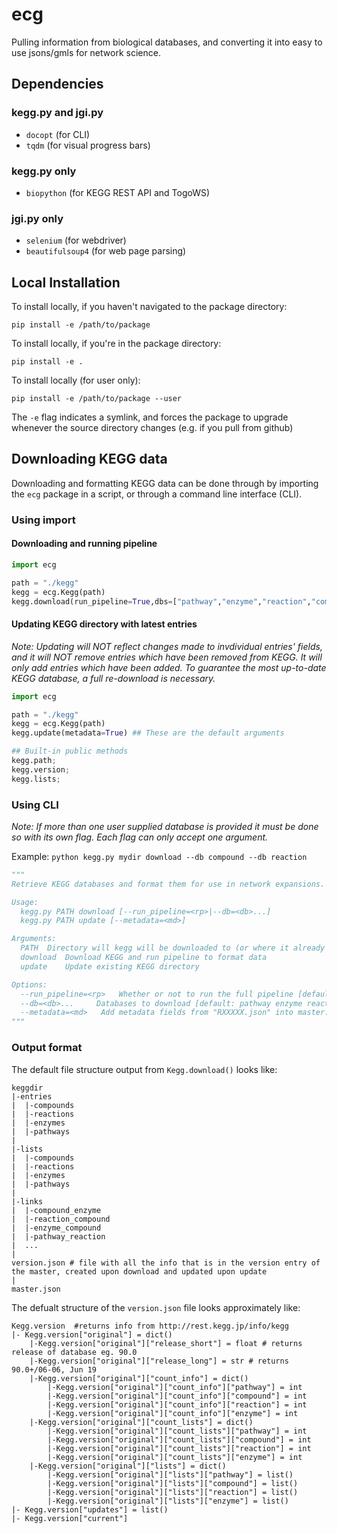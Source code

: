 # ecg
Pulling information from biological databases, and converting it into easy to use jsons/gmls for network science.

## Dependencies
### kegg.py and jgi.py
- `docopt` (for CLI)
- `tqdm` (for visual progress bars)
### kegg.py only
- `biopython` (for KEGG REST API and TogoWS)
### jgi.py only
- `selenium` (for webdriver)
- `beautifulsoup4` (for web page parsing)

## Local Installation

To install locally, if you haven't navigated to the package directory:

`pip install -e /path/to/package` 

To install locally, if you're in the package directory:

`pip install -e .` 

To install locally (for user only):

`pip install -e /path/to/package --user` 

The `-e` flag indicates a symlink, and forces the package to upgrade whenever the source directory changes (e.g. if you pull from github)

## Downloading KEGG data

Downloading and formatting KEGG data can be done through by importing the `ecg` package in a script, or through a command line interface (CLI).

### Using import

#### Downloading and running pipeline

```python
import ecg

path = "./kegg"
kegg = ecg.Kegg(path)
kegg.download(run_pipeline=True,dbs=["pathway","enzyme","reaction","compound"]) ## These are the default arguments
```

#### Updating KEGG directory with latest entries

*Note: Updating will NOT reflect changes made to invdividual entries' fields, and it will NOT remove entries which have been removed from KEGG. It will only add entries which have been added. To guarantee the most up-to-date KEGG database, a full re-download is necessary.*

```python
import ecg

path = "./kegg"
kegg = ecg.Kegg(path)
kegg.update(metadata=True) ## These are the default arguments

## Built-in public methods
kegg.path;
kegg.version;
kegg.lists;
```



### Using CLI

*Note: If more than one user supplied database is provided it must be done so with its own flag. Each flag can only accept one argument.*

Example: `python kegg.py mydir download --db compound --db reaction`

```python
"""
Retrieve KEGG databases and format them for use in network expansions.

Usage:
  kegg.py PATH download [--run_pipeline=<rp>|--db=<db>...]
  kegg.py PATH update [--metadata=<md>]

Arguments:
  PATH  Directory will kegg will be downloaded to (or where it already exists)  
  download  Download KEGG and run pipeline to format data
  update    Update existing KEGG directory     

Options:
  --run_pipeline=<rp>   Whether or not to run the full pipeline [default: True]
  --db=<db>...     Databases to download [default: pathway enzyme reaction compound] 
  --metadata=<md>   Add metadata fields from "RXXXXX.json" into master.json [default: True]
"""
```

### Output format

The default file structure output from `Kegg.download()` looks like:

```
keggdir
|-entries
|  |-compounds 
|  |-reactions 
|  |-enzymes 
|  |-pathways 
|
|-lists
|  |-compounds 
|  |-reactions 
|  |-enzymes 
|  |-pathways 
|
|-links
|  |-compound_enzyme
|  |-reaction_compound
|  |-enzyme_compound
|  |-pathway_reaction
|  ...
|
version.json # file with all the info that is in the version entry of the master, created upon download and updated upon update
|
master.json
```

The defualt structure of the `version.json` file looks approximately like:

```
Kegg.version  #returns info from http://rest.kegg.jp/info/kegg
|- Kegg.version["original"] = dict()
    |-Kegg.version["original"]["release_short"] = float # returns release of database eg. 90.0
    |-Kegg.version["original"]["release_long"] = str # returns 90.0+/06-06, Jun 19
    |-Kegg.version["original"]["count_info"] = dict()
        |-Kegg.version["original"]["count_info"]["pathway"] = int
        |-Kegg.version["original"]["count_info"]["compound"] = int
        |-Kegg.version["original"]["count_info"]["reaction"] = int
        |-Kegg.version["original"]["count_info"]["enzyme"] = int
    |-Kegg.version["original"]["count_lists"] = dict()
        |-Kegg.version["original"]["count_lists"]["pathway"] = int
        |-Kegg.version["original"]["count_lists"]["compound"] = int
        |-Kegg.version["original"]["count_lists"]["reaction"] = int
        |-Kegg.version["original"]["count_lists"]["enzyme"] = int
    |-Kegg.version["original"]["lists"] = dict()
        |-Kegg.version["original"]["lists"]["pathway"] = list()
        |-Kegg.version["original"]["lists"]["compound"] = list()
        |-Kegg.version["original"]["lists"]["reaction"] = list()
        |-Kegg.version["original"]["lists"]["enzyme"] = list()
|- Kegg.version["updates"] = list()
|- Kegg.version["current"]
```